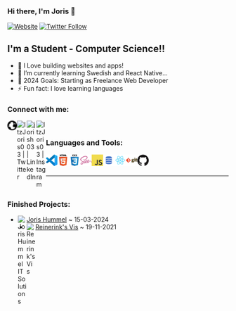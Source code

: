 ### Hi there, I'm Joris 👋 

[![Website](https://img.shields.io/website?label=jorishummel.com&style=for-the-badge&url=https%3A%2F%2Fjorishummel.com)](https://jorishummel.com)
[![Twitter Follow](https://img.shields.io/twitter/follow/ItzJoris03?color=1DA1F2&logo=twitter&style=for-the-badge)](https://twitter.com/intent/follow?original_referer=https%3A%2F%2Fgithub.com%2FItzJoris03&screen_name=ItzJoris03)

## I'm a Student - Computer Science!!

- 🔭 I Love building websites and apps!
- 🌱 I’m currently learning Swedish and React Native...
- 🥅 2024 Goals: Starting as Freelance Web Developer
- ⚡ Fun fact: I love learning languages

### Connect with me:

[<img align="left" alt="jorishummel.com" width="22px" src="https://raw.githubusercontent.com/iconic/open-iconic/master/svg/globe.svg" />][website]
[<img align="left" alt="ItzJoris03 | Twitter" width="22px" src="https://cdn.jsdelivr.net/npm/simple-icons@v3/icons/twitter.svg" />][twitter]
[<img align="left" alt="jorish03 | LinkedIn" width="22px" src="https://cdn.jsdelivr.net/npm/simple-icons@v3/icons/linkedin.svg" />][linkedin]
[<img align="left" alt="ItzJoris03 | Instagram" width="22px" src="https://cdn.jsdelivr.net/npm/simple-icons@v3/icons/instagram.svg" />][instagram]

<br />

### Languages and Tools:

<img align="left" alt="Visual Studio Code" width="26px" src="https://raw.githubusercontent.com/github/explore/80688e429a7d4ef2fca1e82350fe8e3517d3494d/topics/visual-studio-code/visual-studio-code.png" />
<img align="left" alt="HTML5" width="26px" src="https://raw.githubusercontent.com/github/explore/80688e429a7d4ef2fca1e82350fe8e3517d3494d/topics/html/html.png" />
<img align="left" alt="CSS3" width="26px" src="https://raw.githubusercontent.com/github/explore/80688e429a7d4ef2fca1e82350fe8e3517d3494d/topics/css/css.png" />
<img align="left" alt="Sass" width="26px" src="https://raw.githubusercontent.com/github/explore/80688e429a7d4ef2fca1e82350fe8e3517d3494d/topics/sass/sass.png" />
<img align="left" alt="JavaScript" width="26px" src="https://raw.githubusercontent.com/github/explore/80688e429a7d4ef2fca1e82350fe8e3517d3494d/topics/javascript/javascript.png" />
<img align="left" alt="SQL" width="26px" src="https://raw.githubusercontent.com/github/explore/80688e429a7d4ef2fca1e82350fe8e3517d3494d/topics/sql/sql.png" />
<img align="left" alt="React" width="26px" src="https://raw.githubusercontent.com/github/explore/80688e429a7d4ef2fca1e82350fe8e3517d3494d/topics/react/react.png" />
<img align="left" alt="Git" width="26px" src="https://raw.githubusercontent.com/github/explore/80688e429a7d4ef2fca1e82350fe8e3517d3494d/topics/git/git.png" />
<img align="left" alt="GitHub" width="26px" src="https://raw.githubusercontent.com/github/explore/78df643247d429f6cc873026c0622819ad797942/topics/github/github.png" />

<br />
<br />

---

<br />

### Finished Projects:

- [<img align="left" alt="Joris Hummel IT Solutions" width="20px" src="https://github.com/ItzJoris03/jorishummel.com/blob/main/client/src/assets/img/header-logo.png"/> Joris Hummel](https://jorishummel.com/) ~ 15-03-2024
- [<img align="left" alt="Reinerink's Vis" width="20px" src="https://github.com/ItzJoris03/reinerinksvis/blob/main/assets/img/header-logo.png"/> Reinerink's Vis](https://reinerinksvis.nl/) ~ 19-11-2021

[website]: https://jorishummel.com
[twitter]: https://twitter.com/ItzJoris03
[instagram]: https://instagram.com/joris.h03
[linkedin]: https://linkedin.com/in/JorisH03
